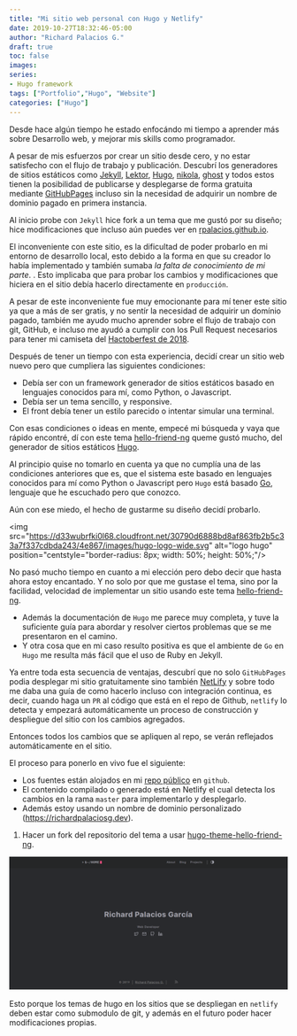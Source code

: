 ```yaml
---
title: "Mi sitio web personal con Hugo y Netlify"
date: 2019-10-27T18:32:46-05:00
author: "Richard Palacios G."
draft: true
toc: false
images:
series:
- Hugo framework
tags: ["Portfolio","Hugo", "Website"]
categories: ["Hugo"]
---
```


Desde hace algún tiempo he estado enfocándo mi tiempo a aprender más sobre Desarrollo web, y mejorar mis skills como programador.

A pesar de mis esfuerzos por crear un sitio desde cero, y no estar satisfecho con el flujo de trabajo y publicación. Descubrí los generadores de sitios estáticos como [Jekyll](https://jekyllrb.com/), [Lektor](https://www.getlektor.com/), [Hugo](https://gohugo.io/), [nikola](https://getnikola.com/), [ghost](https://ghost.org/) y todos estos tienen la posibilidad de publicarse y desplegarse de forma gratuita mediante [GitHubPages](https://pages.github.com/) incluso sin la necesidad de adquirir un nombre de dominio pagado en primera instancia.

Al inicio probe con `Jekyll` hice fork a un tema que me gustó por su diseño; hice modificaciones que incluso aún puedes ver en [rpalacios.github.io](https://rpalaciosg.github.io/).

El inconveniente con este sitio, es la dificultad de poder probarlo en mi entorno de desarrollo local, esto debido a la forma en que su creador lo había implementado y también sumaba *la falta de conocimiento de mi parte*.  . 
Esto implicaba que para probar los cambios y modificaciones que hiciera en el sitio debía hacerlo directamente en `producción`. 

A pesar de este inconveniente fue muy emocionante para mí tener este sitio ya que a más de ser gratis, y no sentír la necesidad de adquirir un domínio pagado, también me ayudo mucho aprender sobre el flujo de trabajo con git, GitHub, e incluso me ayudó a cumplir con los Pull Request necesarios para tener mi camiseta del [Hactoberfest de 2018](https://twitter.com/rpalaciosg_/status/1090100149714591744).

Después de tener un tiempo con esta experiencia, decidí crear un sitio web nuevo pero que cumpliera las siguientes condiciones:

- Debía ser con un framework generador de sitios estáticos basado en lenguajes conocidos para mí, como Python, o Javascript. 
- Debía ser un tema sencillo,  y responsive.
- El front debía tener un estilo parecido o intentar simular una terminal.

Con esas condiciones o ideas en mente, empecé mi búsqueda y vaya que rápido encontré, dí con este tema [hello-friend-ng](https://themes.gohugo.io/hugo-theme-hello-friend-ng/) queme gustó mucho, del generador de sitios estáticos [Hugo](https://gohugo.io/). 

Al principio quise no tomarlo en cuenta ya que no cumplía una de las condiciones anteriores que es, que el sistema este basado en lenguajes conocidos para mí como Python o Javascript pero `Hugo` está basado [Go](https://golang.org/), lenguaje que he escuchado pero que conozco. 

Aún con ese miedo, el hecho de gustarme su diseño decidí probarlo.

<img src="https://d33wubrfki0l68.cloudfront.net/30790d6888bd8af863fb2b5c33a7f337cdbda243/4e867/images/hugo-logo-wide.svg" alt="logo hugo" position="centstyle="border-radius: 8px; width: 50%; height: 50%;"/>

No pasó mucho tiempo en cuanto a mi elección pero debo decir que hasta ahora estoy encantado. Y no solo por que me gustase el tema, sino por la facilidad, velocidad de implementar un sitio usando este tema [hello-friend-ng](https://themes.gohugo.io/hugo-theme-hello-friend-ng/).

- Además la documentación de `Hugo` me parece muy completa, y tuve la suficiente guía para abordar y resolver ciertos problemas que se me presentaron en el camino.
- Y otra cosa que en mi caso resulto positiva es que el ambiente de `Go` en `Hugo` me resulta más fácil que el uso de Ruby en Jekyll.

Ya entre toda esta secuencia de ventajas, descubrí que no solo `GitHubPages` podia desplegar mi sitio gratuitamente sino también [NetLify](https://www.netlify.com/) y sobre todo me daba una guía de como hacerlo incluso con integración continua, es decir, cuando haga un `PR` al código que está en el repo de Github, `netlify` lo detecta y empezará automáticamente un proceso de construcción y despliegue del sitio con los cambios agregados.

Entonces todos los cambios que se apliquen al repo, se verán reflejados automáticamente en el sitio.

El proceso para ponerlo en vivo fue el siguiente:

  - Los fuentes están alojados en mi [repo público](https://github.com/rpalaciosg/rpalaciosg) en `github`.
  - El contenido compilado o generado está en Netlify el cual detecta los cambios en la rama `master` para implementarlo y desplegarlo.
  - Además estoy usando un nombre de dominio personalizado (https://richardpalaciosg.dev).


1. Hacer un fork del repositorio del tema a usar [hugo-theme-hello-friend-ng](https://github.com/rhazdon/hugo-theme-hello-friend-ng). 

![fork repo del tema](/../../resources/site_img.png)

Esto porque los temas de hugo en los sitios que se despliegan en `netlify` deben estar como submodulo de git, y además en el futuro poder hacer modificaciones propias.

